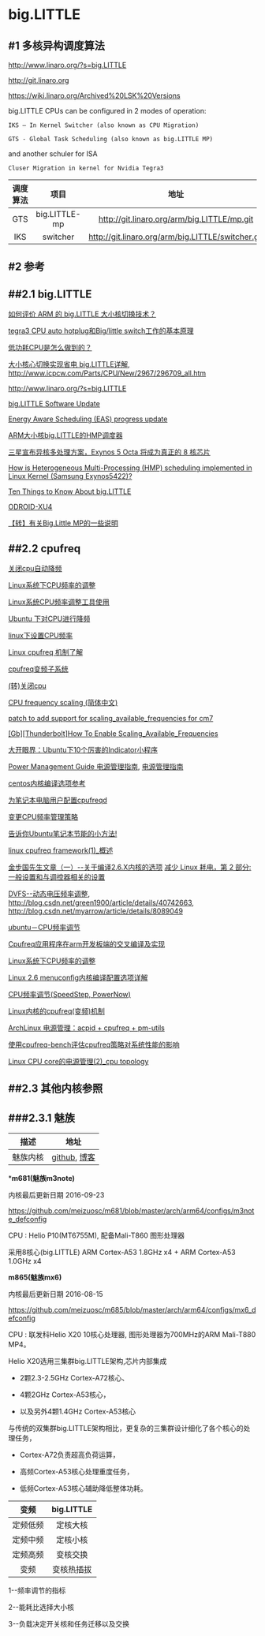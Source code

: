 big.LITTLE
=======


#1  多核异构调度算法
-------


http://www.linaro.org/?s=big.LITTLE

http://git.linaro.org

https://wiki.linaro.org/Archived%20LSK%20Versions

big.LITTLE CPUs can be configured in 2 modes of operation:

    IKS – In Kernel Switcher (also known as CPU Migration)

    GTS - Global Task Scheduling (also known as big.LITTLE MP)

and another schuler for ISA

    Cluser Migration in kernel for Nvidia Tegra3


| 调度算法  |  项目         |   地址                                                |
|:---------:|:-------------:|:-----------------------------------------------------:|
| GTS       | big.LITTLE-mp | http://git.linaro.org/arm/big.LITTLE/mp.git           |
| IKS       | switcher      | http://git.linaro.org/arm/big.LITTLE/switcher.git


#2  参考
-------


##2.1  big.LITTLE
-------


[如何评价 ARM 的 big.LITTLE 大小核切换技术？](https://www.zhihu.com/question/23299449)

[tegra3 CPU auto hotplug和Big/little switch工作的基本原理](http://blog.csdn.net/21cnbao/article/details/7221994)

[低功耗CPU是怎么做到的？](https://www.zhihu.com/question/26655435)

[大小核心切换实现省电 big.LITTLE详解](http://www.enet.com.cn/article/2012/1211/A20121211206764.shtml), http://www.icpcw.com/Parts/CPU/New/2967/296709_all.htm


http://www.linaro.org/?s=big.LITTLE

[big.LITTLE Software Update](http://www.linaro.org/blog/hardware-update/big-little-software-update/)

[Energy Aware Scheduling (EAS) progress update](http://www.linaro.org/blog/core-dump/energy-aware-scheduling-eas-progress-update/)

[ARM大小核big.LITTLE的HMP调度器](http://blog.csdn.net/figo1802/article/details/53338505)

[三星宣布异核多处理方案，Exynos 5 Octa 将成为真正的 8 核芯片](http://www.ifanr.com/news/344228)

[How is Heterogeneous Multi-Processing (HMP) scheduling implemented in Linux Kernel (Samsung Exynos5422)?](http://stackoverflow.com/questions/25498215/how-is-heterogeneous-multi-processing-hmp-scheduling-implemented-in-linux-kern)

[Ten Things to Know About big.LITTLE](https://community.arm.com/groups/processors/blog/2013/06/18/ten-things-to-know-about-biglittle)

[ODROID-XU4](http://www.hardkernel.com/main/products/prdt_info.php?g_code=G143452239825)


[【转】有关Big.Little MP的一些说明](http://tieba.baidu.com/p/2779966905)


##2.2 	cpufreq
-------


[关闭cpu自动降频](http://blog.csdn.net/yatusiter/article/details/8983859)


[Linux系统下CPU频率的调整](http://blog.csdn.net/myarrow/article/details/7917181/)

[Linux系统CPU频率调整工具使用](http://www.cnblogs.com/276815076/p/5434295.html)

[Ubuntu 下对CPU进行降频](http://www.educity.cn/linux/513183.html)

[linux下设置CPU频率](http://www.cppblog.com/jerryma/archive/2012/04/25/172713.aspx)

[Linux cpufreq 机制了解](http://www.cnblogs.com/armlinux/archive/2011/11/12/2396780.html)

[cpufreq变频子系统](http://blog.chinaunix.net/uid-7295895-id-3076467.html)

[(转)关闭cpu](http://blog.sina.com.cn/s/blog_858820890101cplt.html)

[CPU frequency scaling (简体中文)](https://wiki.archlinux.org/index.php?title=CPU_Frequency_Scaling_(%E7%AE%80%E4%BD%93%E4%B8%AD%E6%96%87)&oldid=187726)

[patch to add support for scaling_available_frequencies for cm7](https://github.com/zefie/thunderc_kernel_xionia/commit/083a8c8d678aaa21871ea4a36494b85a815202c6)

[[Gb][Thunderbolt]How To Enable Scaling_Available_Frequencies](http://rootzwiki.com/topic/9056-gbthunderbolthow-to-enable-scaling-available-frequencies/)

[大开眼界：Ubuntu下10个厉害的Indicator小程序](http://tieba.baidu.com/p/2637557447)

[Power Management Guide 电源管理指南](http://blog.chinaunix.net/uid-20209814-id-1727427.html), [电源管理指南](http://www.360doc.com/content/13/0131/09/4776158_263357318.shtml)

[centos内核编译选项参考](http://cookingbsd.blog.51cto.com/5404439/929347/)


[为笔记本电脑用户配置cpufreqd](http://biancheng.dnbcw.info/linux/228673.html)

[变更CPU频率管理策略](http://tieba.baidu.com/p/2964008035)

[告诉你Ubuntu笔记本节能的小方法!](http://www.orsoon.com/news/53465.html)

[linux cpufreq framework(1)_概述](http://www.wowotech.net/pm_subsystem/cpufreq_overview.html)

[金步国先生文章（一）--关于编译2.6.X内核的选项](http://blog.sina.com.cn/s/blog_48c49d5d010090lg.html)
[减少 Linux 耗电，第 2 部分: 一般设置和与调控器相关的设置](http://www.ibm.com/developerworks/cn/linux/l-cpufreq-2/)


[DVFS--动态电压频率调整](http://blog.chinaunix.net/uid-24666775-id-3328064.html), http://blog.csdn.net/green1900/article/details/40742663, http://blog.csdn.net/myarrow/article/details/8089049

[ubuntu－CPU频率调节](http://blog.csdn.net/hackerwin7/article/details/17100547)

[Cpufreq应用程序在arm开发板端的交叉编译及实现](http://blog.csdn.net/linweig/article/details/5972317)

[](http://blog.csdn.net/linweig/article/details/5972317)

[Linux系统下CPU频率的调整](http://blog.csdn.net/myarrow/article/details/7917181/)

[Linux 2.6 menuconfig内核编译配置选项详解](http://blog.csdn.net/stoneliul/article/details/8949818)

[CPU频率调节(SpeedStep, PowerNow)](http://blog.chinaunix.net/uid-9882718-id-1996237.html)

[Linux内核的cpufreq(变频)机制](http://blog.chinaunix.net/uid-26127124-id-3549156.html)

[ArchLinux 电源管理：acpid + cpufreq + pm-utils](http://www.blogbus.com/songyueju-logs/184136902.html)

[使用cpufreq-bench评估cpufreq策略对系统性能的影响](http://blog.csdn.net/21cnbao/article/details/7218413)

[Linux CPU core的电源管理(2)_cpu topology](http://www.wowotech.net/pm_subsystem/cpu_topology.html)


##2.3   其他内核参照
-------


###2.3.1    魅族
-------

|   描述   |  地址    |
|:--------:|:--------:|
| 魅族内核 | [github](https://github.com), [博客](http://kernel.meizu.com)  |

***m681(魅族m3note)**

内核最后更新日期    2016-09-23

https://github.com/meizuosc/m681/blob/master/arch/arm64/configs/m3note_defconfig

CPU :   Helio P10(MT6755M), 配备Mali-T860 图形处理器

采用8核心(big.LITTLE)   ARM Cortex-A53 1.8GHz x4 + ARM Cortex-A53 1.0GHz x4


**m865(魅族mx6)**

内核最后更新日期    2016-08-15

https://github.com/meizuosc/m685/blob/master/arch/arm64/configs/mx6_defconfig

CPU :   联发科Helio X20 10核心处理器, 图形处理器为700MHz的ARM Mali-T880 MP4。

Helio X20选用三集群big.LITTLE架构,芯片内部集成

*   2颗2.3-2.5GHz Cortex-A72核心、

*   4颗2GHz Cortex-A53核心，

*   以及另外4颗1.4GHz Cortex-A53核心


与传统的双集群big.LITTLE架构相比，更复杂的三集群设计细化了各个核心的处理任务，

*   Cortex-A72负责超高负荷运算，

*   高频Cortex-A53核心处理重度任务，

*   低频Cortex-A53核心辅助降低整体功耗。


| 变频 | big.LITTLE |
|:------:|:----------------:|
| 定频低频 | 定核大核 |
| 定频中频 | 定核小核 |
| 定频高频 | 变核交换 |
| 变频         | 变核热插拔 |


1--频率调节的指标

2--能耗比选择大小核

3--负载决定开关核和任务迁移以及交换




